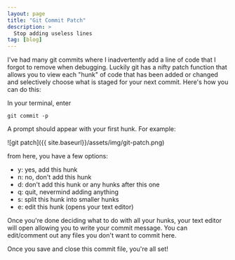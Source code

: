```yaml
---
layout: page
title: "Git Commit Patch"
description: >
  Stop adding useless lines
tag: [blog]
---
```


I've had many git commits where I inadvertently add a line of code that I forgot to remove when debugging. Luckily git has a nifty patch function that allows you to view each "hunk" of code that has been added or changed and selectively choose what is staged for your next commit. Here's how you can do this:

In your terminal, enter

~~~~
git commit -p
~~~~

A prompt should appear with your first hunk. For example:

![git patch]({{ site.baseurl}}/assets/img/git-patch.png)

from here, you have a few options:

- y: yes, add this hunk
- n: no, don't add this hunk
- d: don't add this hunk or any hunks after this one
- q: quit, nevermind adding anything
- s: split this hunk into smaller hunks
- e: edit this hunk (opens your text editor)

Once you're done deciding what to do with all your hunks, your text editor will open allowing you to write your commit message. You can edit/comment out any files you don't want to commit here.

Once you save and close this commit file, you're all set!
